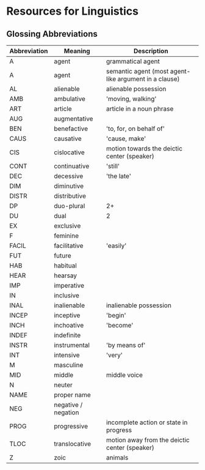 # Resources for Linguistics

## Glossing Abbreviations

Abbreviation | Meaning       | Description
------------ | ------------- | -----------
A            | agent         | grammatical agent
A            | agent         | semantic agent (most agent-like argument in a clause)
AL           | alienable     | alienable possession
AMB          | ambulative    | 'moving, walking'
ART          | article       | article in a noun phrase
AUG          | augmentative  |
BEN          | benefactive   | 'to, for, on behalf of'
CAUS         | causative     | 'cause, make'
CIS          | cislocative   | motion towards the deictic center (speaker)
CONT         | continuative  | 'still'
DEC          | decessive     | 'the late'
DIM          | diminutive    |
DISTR        | distributive  |
DP           | duo-plural    | 2+
DU           | dual          | 2
EX           | exclusive     |
F            | feminine      |
FACIL        | facilitative  | 'easily'
FUT          | future        |
HAB          | habitual      |
HEAR         | hearsay       |
IMP          | imperative    |
IN           | inclusive     |
INAL         | inalienable   | inalienable possession
INCEP        | inceptive     | 'begin'
INCH         | inchoative    | 'become'
INDEF        | indefinite    |
INSTR        | instrumental  | 'by means of'
INT          | intensive     | 'very'
M            | masculine     |
MID          | middle        | middle voice
N            | neuter              |
NAME         | proper name         |
NEG          | negative / negation |
PROG         | progressive   | incomplete action or state in progress
TLOC         | translocative | motion away from the deictic center (speaker)
Z            | zoic          | animals
